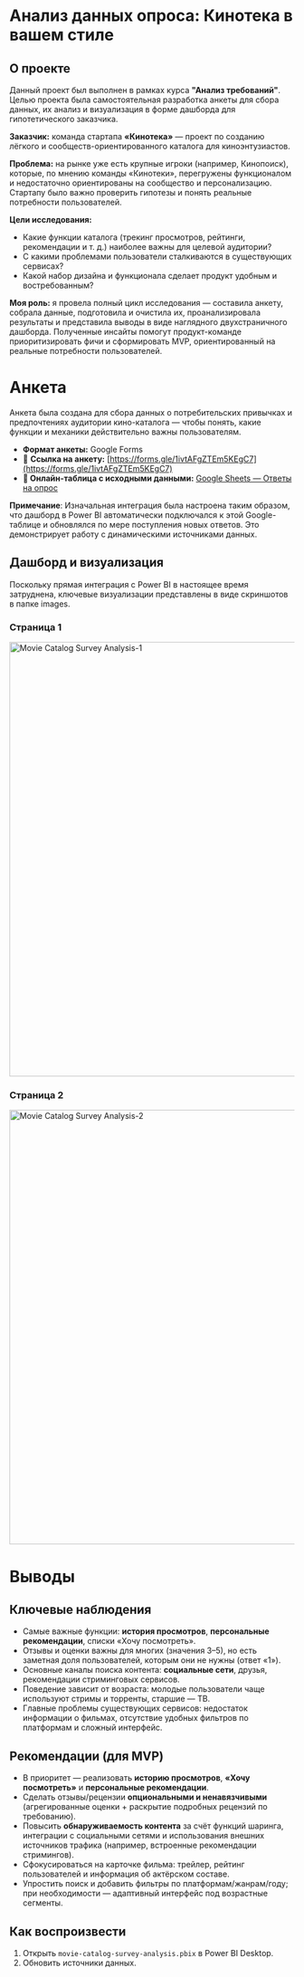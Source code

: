 # Анализ данных опроса: Кинотека в вашем стиле

## О проекте

Данный проект был выполнен в рамках курса **"Анализ требований"**. Целью проекта была самостоятельная разработка анкеты для сбора данных, их анализ и визуализация в форме дашборда для гипотетического заказчика.

**Заказчик:** команда стартапа **«Кинотека»** — проект по созданию лёгкого и сообществ-ориентированного каталога для киноэнтузиастов.

**Проблема:** на рынке уже есть крупные игроки (например, Кинопоиск), которые, по мнению команды «Кинотеки», перегружены функционалом и недостаточно ориентированы на сообщество и персонализацию. Стартапу было важно проверить гипотезы и понять реальные потребности пользователей.

**Цели исследования:**

* Какие функции каталога (трекинг просмотров, рейтинги, рекомендации и т. д.) наиболее важны для целевой аудитории?
* С какими проблемами пользователи сталкиваются в существующих сервисах?
* Какой набор дизайна и функционала сделает продукт удобным и востребованным?

**Моя роль:** я провела полный цикл исследования — составила анкету, собрала данные, подготовила и очистила их, проанализировала результаты и представила выводы в виде наглядного двухстраничного дашборда. Полученные инсайты помогут продукт-команде приоритизировать фичи и сформировать MVP, ориентированный на реальные потребности пользователей.

# Анкета

Анкета была создана для сбора данных о потребительских привычках и предпочтениях аудитории кино-каталога — чтобы понять, какие функции и механики действительно важны пользователям.

* **Формат анкеты:** Google Forms
* 📄 **Ссылка на анкету:** [https://forms.gle/1ivtAFgZTEm5KEgC7](https://forms.gle/1ivtAFgZTEm5KEgC7)
* **🔗 Онлайн-таблица с исходными данными:** [Google Sheets — Ответы на опрос](https://docs.google.com/spreadsheets/d/1HqvjH2lr1PudXcuglqaPkHIoWbrgQ-cTIntqLfBI5MM/edit?usp=sharing)

**Примечание**: Изначальная интеграция была настроена таким образом, что дашборд в Power BI автоматически подключался к этой Google-таблице и обновлялся по мере поступления новых ответов. Это демонстрирует работу с динамическими источниками данных.

## Дашборд и визуализация

Поскольку прямая интеграция с Power BI в настоящее время затруднена, ключевые визуализации представлены в виде скриншотов в папке images.

### Страница 1
<img width="1328" height="768" alt="Movie Catalog Survey Analysis-1" src="https://github.com/user-attachments/assets/4961402a-d196-410e-b00f-df72bdd48634" />

### Страница 2
<img width="1328" height="768" alt="Movie Catalog Survey Analysis-2" src="https://github.com/user-attachments/assets/260ee6f6-d086-42c6-b228-6c4230340013" />

# Выводы

## Ключевые наблюдения

* Самые важные функции: **история просмотров**, **персональные рекомендации**, списки «Хочу посмотреть».
* Отзывы и оценки важны для многих (значения 3–5), но есть заметная доля пользователей, которым они не нужны (ответ «1»).
* Основные каналы поиска контента: **социальные сети**, друзья, рекомендации стриминговых сервисов.
* Поведение зависит от возраста: молодые пользователи чаще используют стримы и торренты, старшие — ТВ.
* Главные проблемы существующих сервисов: недостаток информации о фильмах, отсутствие удобных фильтров по платформам и сложный интерфейс.

## Рекомендации (для MVP)

* В приоритет — реализовать **историю просмотров**, **«Хочу посмотреть»** и **персональные рекомендации**.
* Сделать отзывы/рецензии **опциональными и ненавязчивыми** (агрегированные оценки + раскрытие подробных рецензий по требованию).
* Повысить **обнаруживаемость контента** за счёт функций шаринга, интеграции с социальными сетями и использования внешних источников трафика (например, встроенные рекомендации стримингов).
* Сфокусироваться на карточке фильма: трейлер, рейтинг пользователей и информация об актёрском составе.
* Упростить поиск и добавить фильтры по платформам/жанрам/году; при необходимости — адаптивный интерфейс под возрастные сегменты.

## Как воспроизвести
1. Открыть `movie-catalog-survey-analysis.pbix` в Power BI Desktop.  
2. Обновить источники данных.  


